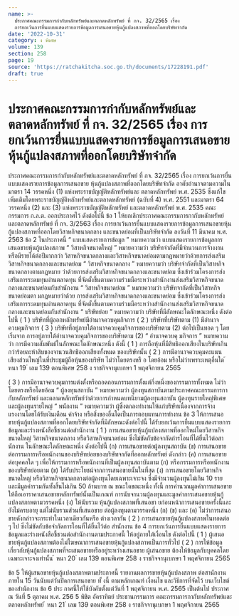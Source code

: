 ```yaml
---
name: >-
  ประกาศคณะกรรมการกำกับหลักทรัพย์และตลาดหลักทรัพย์ ที่ กจ. 32/2565 เรื่อง
  การยกเว้นการยื่นแบบแสดงรายการข้อมูลการเสนอขายหุ้นกู้แปลงสภาพที่ออกโดยบริษัทจำกัด
date: '2022-10-31'
category: ง พิเศษ
volume: 139
section: 258
page: 19
source: 'https://ratchakitcha.soc.go.th/documents/17228191.pdf'
draft: true
---
```


# ประกาศคณะกรรมการกำกับหลักทรัพย์และตลาดหลักทรัพย์ ที่ กจ. 32/2565 เรื่อง การยกเว้นการยื่นแบบแสดงรายการข้อมูลการเสนอขายหุ้นกู้แปลงสภาพที่ออกโดยบริษัทจำกัด

ประกาศคณะกรรมการกำกับหลักทรัพย์และตลาดหลักทรัพย์ ที่ กจ. 32/2565 เรื่อง การยกเว้นการยื่นแบบแสดงรายการข้อมูลการเสนอขาย หุ้นกู้แปลงสภาพที่ออกโดยบริษัทจำกัด อาศัยอำนาจตามความในมาตรา 14 วรรคหนึ่ง (1) แห่งพระราชบัญญัติหลักทรัพย์และ ตลาดหลักทรัพย์ พ.ศ. 2535 ซึ่งแก้ไขเพิ่มเติมโดยพระราชบัญญัติหลักทรัพย์และตลาดหลักทรัพย์ (ฉบับที่ 4) พ.ศ. 2551 และมาตรา 64 วรรคหนึ่ง (2) และ (3) แห่งพระราชบัญญัติหลักทรัพย์ และตลาดหลักทรัพย์ พ.ศ. 2535 คณะกรรมการ ก.ล.ต. ออกประกาศไว้ ดังต่อไปนี้ ข้อ 1 ให้ยกเลิกประกาศคณะกรรมการกากับหลักทรัพย์และตลาดหลักทรัพย์ ที่ กจ. 3/2563 เรื่อง การยกเว้นการยื่นแบบแสดงรายการข้อมูลการเสนอขายหุ้นกู้แปลงสภาพที่ออกโดยวิสาหกิจขนาดกลาง และขนาดย่อมที่เป็นบริษัทจำกัด ลงวันที่ 11 มีนาคม พ.ศ. 2563 ข้อ 2 ในประกาศนี้ “ แบบแสดงรายการข้อมูล ” หมายความว่า แบบแสดงรายการข้อมูลการเสนอขายหุ้นกู้แปลงสภาพ “ วิสาหกิจขนาดใหญ่ ” หมายความว่า บริษัทจำกัดที่มีจำนวนการจ้างงานหรือมีรายได้ต่อปีมากกว่า วิสาหกิจขนาดกลางและวิสาหกิจขนาดย่อมตามกฎหมายว่าด้วยการส่งเสริมวิสาหกิจขนาดกลางและขนาดย่อม “ วิสาหกิจขนาดกลาง ” หมายความว่า บริษัทจำกัดที่เป็นวิสาหกิจขนาดกลางตามกฎหมาย ว่าด้วยการส่งเสริมวิสาหกิจขนาดกลางและขนาดย่อม ซึ่งเข้าร่วมโครงการส่งเสริมการระดมทุนผ่านตลาดทุน ที่จัดตั้งขึ้นตามความร่วมมือระหว่างสำนักงานส่งเสริมวิสาหกิจขนาดกลางและขนาดย่อมกับสำนักงาน “ วิสาหกิจขนาดย่อม ” หมายความว่า บริษัทจากัดที่เป็นวิสาหกิจขนาดย่อมตา มกฎหมายว่าด้วย การส่งเสริมวิสาหกิจขนาดกลางและขนาดย่อม ซึ่งเข้าร่วมโครงการส่งเสริมการระดมทุนผ่านตลาดทุน ที่จัดตั้งขึ้นตามความร่วมมือระหว่างสำนักงานส่งเสริมวิสาหกิจขนาดกลางและขนาดย่อมกับสำนักงาน “ บริษัทย่อย ” หมายความว่า บริษัทที่มีลักษณะใดลักษณะหนึ่ง ดังต่อไปนี้ ( 1 ) บริษัทที่ผู้ออกหลักทรัพย์มีอำนาจควบคุมกิจการ ( 2 ) บริษัทที่บริษัทตาม (1) มีอำนาจควบคุมกิจการ ( 3 ) บริษัทที่อยู่ภายใต้อานาจควบคุมกิจการของบริษัทตาม (2) ต่อไปเป็นทอด ๆ โดยเริ่มจาก การอยู่ภายใต้อำนาจควบคุมกิจการของบริษัทตาม (2) “ อำนาจควบคุ มกิจการ ” หมายความว่า การมีความสัมพันธ์ในลักษณะใดลักษณะหนึ่ง ดังนี้ ( 1 ) การถือหุ้นที่มีสิทธิออกเสียงในบริษัทเกินกว่าร้อยละห้าสิบของจานวนสิทธิออกเสียงทั้งหมด ของบริษัทนั้น ( 2 ) การมีอานาจควบคุมคะแนนเสียงส่วนใหญ่ในที่ประชุมผู้ถือหุ้นของบริษัท ไม่ว่าโดยตรงหรื อ โดยอ้อม หรือไม่ว่าเพราะเหตุอื่นใด ้ หนา 19 ่ เลม 139 ตอนพิเศษ 258 ง ราชกิจจานุเบกษา 1 พฤศจิกายน 2565

( 3 ) การมีอานาจควบคุมการแต่งตั้งหรือถอดถอนกรรมการตั้งแต่กึ่งหนึ่งของกรรมการทั้งหมด ไม่ว่าโดยตรงหรือโดยอ้อม “ ผู้ลงทุนสถาบัน ” หมายความว่า ผู้ลงทุนสถาบันตามประกาศคณะกรรมการกากับหลักทรัพย์ และตลาดหลักทรัพย์ว่าด้วยการกำหนดบทนิยามผู้ลงทุนสถาบัน ผู้ลงทุนรายใหญ่พิเศษ และผู้ลงทุนรายใหญ่ “ พนักงาน ” หมายความว่า ผู้ซึ่งตกลงทำงานให้แก่บริษัทเนื่องจากการจ้างแรงงานโดยได้รับเงินเดือน ค่าจ้าง หรือสิ่งของอื่นใดเป็นการตอบแทนการทำงาน ข้อ 3 ให้การเสนอ ขายหุ้นกู้แปลงสภาพที่ออกโดยบริษัทจำกัดที่มีลักษณะดังต่อไปนี้ ได้รับยกเว้นการยื่นแบบแสดงรายการข้อมูลและร่างหนังสือชี้ชวนต่อสำนักงาน ( 1 ) การเสนอขายหุ้นกู้แปลงสภาพที่ออกใหม่โดยวิสาหกิจขนาดใหญ่ วิสาหกิจขนาดกลาง หรือวิสาหกิจขนาดย่อม ซึ่งไม่ขัดกับข้อจากัดกำรโอนที่ได้ยื่นไว้ต่อสานักงาน ในลักษณะใดลักษณะหนึ่ง ดังต่อไปนี้ (ก) การเสนอขายต่อผู้ลงทุนสถาบัน (ข) การเสนอขายต่อกรรมการหรือพนักงานของบริษัทย่อยของบริษัทจากัดที่ออกหลักทรัพย์ ดังกล่าว (ค) การเสนอขายต่อบุคคลใด ๆ เพื่อให้กรรมการหรือพนักงานที่เป็นผู้ลงทุนสถาบันตาม (ก) หรือกรรมการหรือพนักงานของบริษัทย่อยตาม (ข) ได้รับประโยชน์จากการเสนอขายนั้นในที่สุด (ง) การเสนอขายโดยวิสาหกิจขนาดใหญ่ หรือวิสาหกิจขนาดกลางต่อผู้ลงทุนโดยเฉพาะเจาะจง ซึ่งมีจำนวนผู้ลงทุนไม่เกิน 10 ราย และมีมูลค่ารวมกันทั้งสิ้นไม่เกิน 50 ล้านบาท ณ ขณะใดขณะหนึ่ง ทั้งนี้ การคำนวณมูลค่าการเสนอขาย ให้ถือเอาราคาเสนอขายหลักทรัพย์นั้นเป็นเกณฑ์ การนับจานวนผู้ลงทุนและมูลค่าการเสนอขายหุ้นกู้แปลงสภาพตามวรรคหนึ่ง (ง) ให้นับรวม หุ้นกู้แปลงสภาพที่เสนอขา ยก่อนหน้าการเสนอขายครั้งนี้และยังไม่ครบอายุ แต่ไม่นับรวมส่วนที่เสนอขาย ต่อผู้ลงทุนตามวรรคหนึ่ง (ก) (ข) และ (ค) ไม่ว่าการเสนอขายดังกล่าวจะกระทำในเวลาเดียวกันหรือ ต่างเวลากัน ( 2 ) การเสนอขายหุ้นกู้แปลงสภาพในทอดต่อ ๆ ไป ซึ่งไม่ขัดกับข้อจำกัดการโอนที่ได้ยื่นไว้ต่อ สำนักงาน ข้อ 4 การยกเว้นการยื่นแบบแสดงรายการข้อมูลและร่างหนังสือชี้ชวนต่อสำนักงานตามประกาศนี้ ให้อยู่ภายใต้เงื่อนไข ดังต่อไปนี้ ( 1 ) ผู้เสนอขายหุ้นกู้แปลงสภาพต้องไม่โฆษณาการเสนอขายหุ้นกู้แปลงสภาพเป็นการทั่วไป ( 2 ) การให้ข้อมูลเกี่ยวกับหุ้นกู้แปลงสภาพที่จะเสนอขายหรืออยู่ระหว่างเสนอขาย ผู้เสนอขาย ต้องให้ข้อมูลกับบุคคลโดยเฉพาะเจาะจงเท่านั้น ้ หนา 20 ่ เลม 139 ตอนพิเศษ 258 ง ราชกิจจานุเบกษา 1 พฤศจิกายน 2565

ข้อ 5 ให้ผู้เสนอขายหุ้นกู้แปลงสภาพตามประกาศนี้ รายงานผลการขายหุ้นกู้แปลงสภาพ ต่อสานักงานภายใน 15 วันนับแต่วันปิดการเสนอขาย ทั้ งนี้ ตามหลักเกณฑ์ เงื่อนไข และวิธีการที่จัดไว้ บนเว็บไซต์ของสำนักงาน ข้อ 6 ประ กาศนี้ให้ใช้บังคับตั้งแต่วันที่ 1 พฤศจิกายน พ.ศ. 2565 เป็นต้นไป ประกาศ ณ วันที่ 5 ตุลาคม พ.ศ. 256 5 พิชิต อัคราทิตย์ ประธานกรรมการ คณะกรรมการกากับหลักทรัพย์และตลาดหลักทรัพย์ ้ หนา 21 ่ เลม 139 ตอนพิเศษ 258 ง ราชกิจจานุเบกษา 1 พฤศจิกายน 2565

